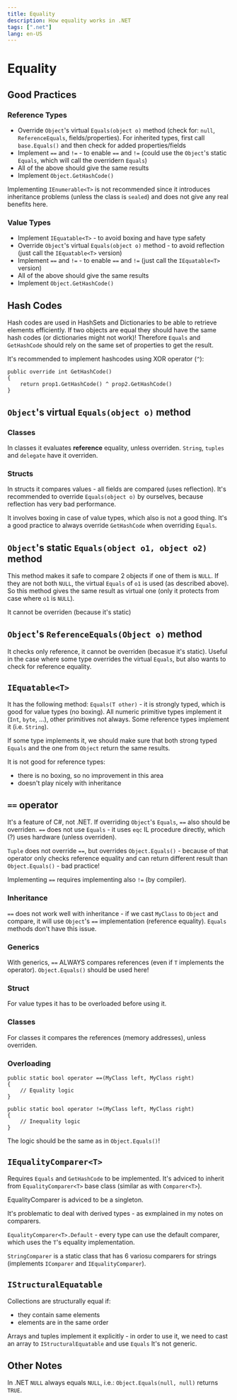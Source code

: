 ```yaml
---
title: Equality
description: How equality works in .NET
tags: [".net"]
lang: en-US
---
```


# Equality

## Good Practices

### Reference Types

- Override `Object`'s virtual `Equals(object o)` method (check for: `null`,
  `ReferenceEquals`, fields/properties). For inherited types, first call
  `base.Equals()` and then check for added properties/fields
- Implement `==` and `!=` - to enable `==` and `!=` (could use the `Object`'s
  static `Equals`, which will call the overridern `Equals`)
- All of the above should give the same results
- Implement `Object.GetHashCode()`

Implementing `IEnumerable<T>` is not recommended since it introduces inheritance
problems (unless the class is `sealed`) and does not give any real benefits
here.

### Value Types

- Implement `IEquatable<T>` - to avoid boxing and have type safety
- Override `Object`'s virtual `Equals(object o)` method - to avoid reflection
  (just call the `IEquatable<T>` version)
- Implement `==` and `!=` - to enable `==` and `!=` (just call the
  `IEquatable<T>` version)
- All of the above should give the same results
- Implement `Object.GetHashCode()`

## Hash Codes

Hash codes are used in HashSets and Dictionaries to be able to retrieve elements
efficiently. If two objects are equal they should have the same hash codes (or
dictionaries might not work)! Therefore `Equals` and `GetHashCode` should rely
on the same set of properties to get the result.

It's recommended to implement hashcodes using XOR operator (`^`):

```
public override int GetHashCode()
{
    return prop1.GetHashCode() ^ prop2.GetHashCode()
}
```

## `Object`'s virtual `Equals(object o)` method

### Classes

In classes it evaluates **reference** equality, unless overriden. `String`,
`tuples` and `delegate` have it overriden.

### Structs

In structs it compares values - all fields are compared (uses reflection). It's
recommended to override `Equals(object o)` by ourselves, because reflection has
very bad performance.

It involves boxing in case of value types, which also is not a good thing. It's
a good practice to always override `GetHashCode` when overriding `Equals`.

## `Object`'s static `Equals(object o1, object o2)` method

This method makes it safe to compare 2 objects if one of them is `NULL`. If they
are not both `NULL`, the virtual `Equals` of `o1` is used (as described above).
So this method gives the same result as virtual one (only it protects from case
where `o1` is `NULL`).

It cannot be overriden (because it's static)

## `Object`'s `ReferenceEquals(Object o)` method

It checks only reference, it cannot be overriden (becasue it's static). Useful
in the case where some type overrides the virtual `Equals`, but also wants to
check for reference equality.

## `IEquatable<T>`

It has the following method: `Equals(T other)` - it is strongly typed, which is
good for value types (no boxing). All numeric primitive types implement it
(`Int`, `byte`, ...), other primitives not always. Some reference types
implement it (i.e. `String`).

If some type implements it, we should make sure that both strong typed `Equals`
and the one from `Object` return the same results.

It is not good for reference types:
- there is no boxing, so no improvement in this area
- doesn't play nicely with inheritance

## `==` operator

It's a feature of C#, not .NET. If overriding `Object`'s `Equals`, `==` also
should be overriden. `==` does not use `Equals` - it uses `eqc` IL procedure
directly, which (?) uses hardware (unless overriden).

`Tuple` does not override `==`, but overrides `Object.Equals()` - because of
that operator only checks reference equality and can return different result
than `Object.Equals()` - bad practice!

Implementing `==` requires implementing also `!=` (by compiler).

### Inheritance

`==` does not work well with inheritance - if we cast `MyClass` to `Object` and
compare, it will use `Object`'s `==` implementation (reference equality).
`Equals` methods don't have this issue.

### Generics

With generics, `==` ALWAYS compares references (even if `T` implements the
operator). `Object.Equals()` should be used here!

### Struct

For value types it has to be overloaded before using it.

### Classes
For classes it compares the references (memory addresses), unless overriden.

### Overloading

```csharpharp
public static bool operator ==(MyClass left, MyClass right) 
{
    // Equality logic
}

public static bool operator !=(MyClass left, MyClass right) 
{
    // Inequality logic
}
```

The logic should be the same as in `Object.Equals()`!

## `IEqualityComparer<T>`

Requires `Equals` and `GetHashCode` to be implemented. It's adviced to inherit
from `EqualityComparer<T>` base class (similar as with `Comparer<T>`).

EqualityComparer is adviced to be a singleton.

It's problematic to deal with derived types - as exmplained in my notes on
comparers.

`EqualityComparer<T>.Default` - every type can use the default comparer, which
uses the `T`'s equality implementation.

`StringComparer` is a static class that has 6 variosu comparers for strings
(implements `IComparer` and `IEqualityComparer`).

## `IStructuralEquatable`

Collections are structurally equal if:
- they contain same elements
- elements are in the same order

Arrays and tuples implement it explicitly - in order to use it, we need to cast
an array to `IStructuralEquatable` and use `Equals` It's not generic.

## Other Notes

In .NET `NULL` always equals `NULL`, i.e.: `Object.Equals(null, null)` returns
`TRUE`.